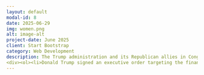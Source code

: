 ```yaml
---
layout: default
modal-id: 8
date: 2025-06-29
img: women.png
alt: image-alt
project-date: June 2025
client: Start Bootstrap
category: Web Development
description: The Trump administration and its Republican allies in Congress have taken an aggressive stance against women's rights. They have launched a multi-pronged attack against access to abortion, transgender rights and care, and various other rights of which they aim to deprive women in our country. Below you will find a list of specific examples of anti-women policies pushed by the administration and their allies.
<div><ol><li>Donald Trump signed an executive order targeting the financial independence of women. <a href="https://www.newsweek.com/trump-executive-order-raises-alarm-over-women-financial-independence-2063733">Newsweek Article</a></li><li>Immediatly after taking office, Trump signed various executive orders meant to dismantle protections for transgender individuals. <a href="https://www.axios.com/2025/02/05/anti-trans-executive-orders-trump">Axios Article</a></li></ol></div>
---
```

